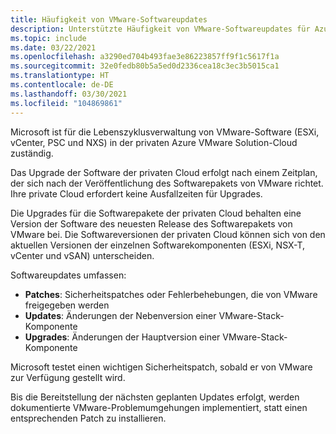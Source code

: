 ```yaml
---
title: Häufigkeit von VMware-Softwareupdates
description: Unterstützte Häufigkeit von VMware-Softwareupdates für Azure VMware Solution.
ms.topic: include
ms.date: 03/22/2021
ms.openlocfilehash: a3290ed704b493fae3e86223857ff9f1c5617f1a
ms.sourcegitcommit: 32e0fedb80b5a5ed0d2336cea18c3ec3b5015ca1
ms.translationtype: HT
ms.contentlocale: de-DE
ms.lasthandoff: 03/30/2021
ms.locfileid: "104869861"
---
```

<!-- Used in faq.md and concepts-private-clouds-clusters.md -->

Microsoft ist für die Lebenszyklusverwaltung von VMware-Software (ESXi, vCenter, PSC und NXS) in der privaten Azure VMware Solution-Cloud zuständig.

Das Upgrade der Software der privaten Cloud erfolgt nach einem Zeitplan, der sich nach der Veröffentlichung des Softwarepakets von VMware richtet. Ihre private Cloud erfordert keine Ausfallzeiten für Upgrades.

Die Upgrades für die Softwarepakete der privaten Cloud behalten eine Version der Software des neuesten Release des Softwarepakets von VMware bei. Die Softwareversionen der privaten Cloud können sich von den aktuellen Versionen der einzelnen Softwarekomponenten (ESXi, NSX-T, vCenter und vSAN) unterscheiden.

Softwareupdates umfassen:

- **Patches**: Sicherheitspatches oder Fehlerbehebungen, die von VMware freigegeben werden
- **Updates**: Änderungen der Nebenversion einer VMware-Stack-Komponente
- **Upgrades**: Änderungen der Hauptversion einer VMware-Stack-Komponente

Microsoft testet einen wichtigen Sicherheitspatch, sobald er von VMware zur Verfügung gestellt wird.

Bis die Bereitstellung der nächsten geplanten Updates erfolgt, werden dokumentierte VMware-Problemumgehungen implementiert, statt einen entsprechenden Patch zu installieren. 
